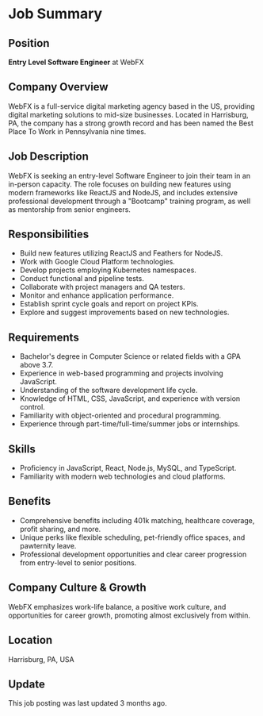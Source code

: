 # Job Summary

## Position
**Entry Level Software Engineer** at WebFX

## Company Overview
WebFX is a full-service digital marketing agency based in the US, providing digital marketing solutions to mid-size businesses. Located in Harrisburg, PA, the company has a strong growth record and has been named the Best Place To Work in Pennsylvania nine times.

## Job Description
WebFX is seeking an entry-level Software Engineer to join their team in an in-person capacity. The role focuses on building new features using modern frameworks like ReactJS and NodeJS, and includes extensive professional development through a "Bootcamp" training program, as well as mentorship from senior engineers.

## Responsibilities
- Build new features utilizing ReactJS and Feathers for NodeJS.
- Work with Google Cloud Platform technologies.
- Develop projects employing Kubernetes namespaces.
- Conduct functional and pipeline tests.
- Collaborate with project managers and QA testers.
- Monitor and enhance application performance.
- Establish sprint cycle goals and report on project KPIs.
- Explore and suggest improvements based on new technologies.

## Requirements
- Bachelor's degree in Computer Science or related fields with a GPA above 3.7.
- Experience in web-based programming and projects involving JavaScript.
- Understanding of the software development life cycle.
- Knowledge of HTML, CSS, JavaScript, and experience with version control.
- Familiarity with object-oriented and procedural programming.
- Experience through part-time/full-time/summer jobs or internships.

## Skills
- Proficiency in JavaScript, React, Node.js, MySQL, and TypeScript.
- Familiarity with modern web technologies and cloud platforms.

## Benefits
- Comprehensive benefits including 401k matching, healthcare coverage, profit sharing, and more.
- Unique perks like flexible scheduling, pet-friendly office spaces, and pawternity leave.
- Professional development opportunities and clear career progression from entry-level to senior positions.

## Company Culture & Growth
WebFX emphasizes work-life balance, a positive work culture, and opportunities for career growth, promoting almost exclusively from within.

## Location
Harrisburg, PA, USA

## Update
This job posting was last updated 3 months ago.